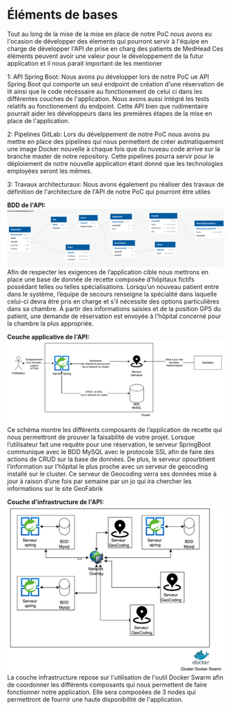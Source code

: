 # Éléments de bases

Tout au long de la mise de la mise en place de notre PoC nous avons eu l'ocasion de développer des élements qui pourront servir à l'équipe en charge de développer l'API de prise en charg des patients de MedHead
Ces éléments peuvent avoir une valeur pour le développement de la futur application et il nous parait important de les mentioner

1: API Spring Boot:
Nous avons pu développer lors de notre PoC ue API Spring Boot qui comporte un seul endpoint de création d'une réservation de lit ainsi que le code nécéssaire au fonctionement de celui ci dans les différentes couches de l'application. Nous avons aussi intégré les tests relatifs au fonctionement du endpoint. Cette API bien que rudimentaire pourrait aider les développeurs dans les premières étapes de la mise en place de l'application.

2: Pipelines GitLab:
Lors du dévelppement de notre PoC nous avons pu mettre en place des pipelines qui nous permettent de créer autmatiquement une image Docker nouvelle à chaque fois que du nuveau code arrive sur la branche master de notre repository. Cette pipelines pourra servir pour le déploiement de notre nouvelle application étant donné que les technologies employées seront les mêmes.

3: Travaux architecturaux:
Nous avons également pu réaliser des travaux de définition de l'architecture de l'API de notre PoC qui pourront être utiles

**BDD de l'API:**
![Schéma de la BDD de l'API du PoC](../../Images/BDD.png "Schéma de la BDD de l'API du PoC")
Afin de respecter les exigences de l’application cible nous mettrons en place une base de donnée de recette composée d'hôpitaux fictifs possédant telles ou telles spécialisations. Lorsqu’un nouveau patient entre dans le système, l’équipe de secours renseigne la spécialité dans laquelle celui-ci devra être pris en charge et s’il nécessite des options particulières dans sa chambre. À partir des informations saisies et de la position GPS du patient, une demande de réservation est envoyée à l'hôpital concerné pour la chambre la plus appropriée.

**Couche applicative de l'API:**
![Schéma de la couche applicative de l'API](../../Images/applicative.png "Schéma de la couche applicative de l'API")
Ce schéma montre les différents composants de l’application de recette qui nous permettront de prouver la faisabilité de votre projet. Lorsque l’utilisateur fait une requête pour une réservation, le serveur SpringBoot communique avec le BDD MySQL avec le protocole SSL afin de faire des actions de CRUD sur la base de données. De plus, le serveur opourbtient l’information sur l'hôpital le plus proche avec un serveur de geocoding installé sur le cluster. Ce serveur de Geocoding verra ses données mise à jour à raison d’une fois par semaine par un jo qui ira chercher les informations sur le site GeoFabrik

**Couche d'infrastructure de l'API:**
![Schéma de la couche infra de l'API](../../Images/infra.png "Schéma de la couche infra de l'API")
La couche infrastructure repose sur l'utilisation de l'outil Docker Swarm afin de coordonner les différents composants qui nous permettent de faire fonctionner notre application. Elle sera composées de 3 nodes qui permettront de fournir une haute disponibilité de l'application.
